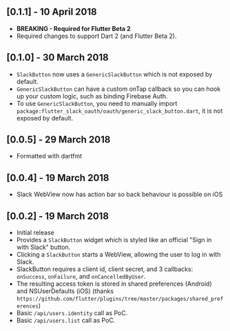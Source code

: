 ## [0.1.1] - 10 April 2018
* **BREAKING - Required for Flutter Beta 2**
* Required changes to support Dart 2 (and Flutter Beta 2).

## [0.1.0] - 30 March 2018
* `SlackButton` now uses a `GenericSlackButton` which is not exposed by default.
* `GenericSlackButton` can have a custom onTap callback so you can hook up your custom logic, such as binding Firebase Auth.
* To use `GenericSlackButton`, you need to manually import `package:flutter_slack_oauth/oauth/generic_slack_button.dart`, it is not exposed by default.

## [0.0.5] - 29 March 2018
* Formatted with dartfmt

## [0.0.4] - 19 March 2018
* Slack WebView now has action bar so back behaviour is possible on iOS

## [0.0.2] - 19 March 2018
* Initial release
* Provides a `SlackButton` widget which is styled like an official "Sign in with Slack" button.
* Clicking a `SlackButton` starts a WebView, allowing the user to log in with Slack.
* SlackButton requires a client id, client secret, and 3 callbacks: `onSuccess`, `onFailure`, and `onCancelledByUser`.
* The resulting access token is stored in shared preferences (Android) and NSUserDefaults (iOS) (thanks `https://github.com/flutter/plugins/tree/master/packages/shared_preferences`) 
* Basic `/api/users.identity` call as PoC.
* Basic `/api/users.list` call as PoC.